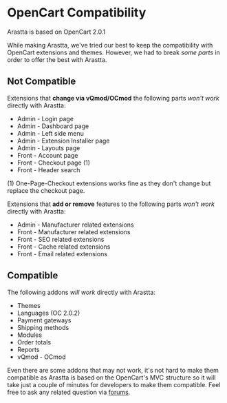 OpenCart Compatibility
======================

Arastta is based on OpenCart 2.0.1

While making Arastta, we've tried our best to keep the compatibility with OpenCart extensions and themes. However, we had to break *some parts* in order to offer the best with Arastta.

Not Compatible
--------------

Extensions that **change via vQmod/OCmod** the following parts *won't work* directly with Arastta:

* Admin - Login page
* Admin - Dashboard page
* Admin - Left side menu
* Admin - Extension Installer page
* Admin - Layouts page
* Front - Account page
* Front - Checkout page (1)
* Front - Header search

(1) One-Page-Checkout extensions works fine as they don't change but replace the checkout page.

Extensions that **add or remove** features to the following parts *won't work* directly with Arastta:

* Admin - Manufacturer related extensions
* Front - Manufacturer related extensions
* Front - SEO related extensions
* Front - Cache related extensions
* Front - Email related extensions

Compatible
----------

The following addons *will work* directly with Arastta:

* Themes
* Languages (OC 2.0.2)
* Payment gateways
* Shipping methods
* Modules
* Order totals
* Reports
* vQmod - OCmod

Even there are some addons that may not work, it's not hard to make them compatible as Arastta is based on the OpenCart's MVC structure so it will take just a couple of minutes for developers to make them compatible. Feel free to ask any related question via [forums](http://arastta.org/forum).